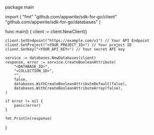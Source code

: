 package main

import (
    "fmt"
    "github.com/appwrite/sdk-for-go/client"
    "github.com/appwrite/sdk-for-go/databases"
)

func main() {
    client := client.NewClient()

    client.SetEndpoint("https://example.com/v1") // Your API Endpoint
    client.SetProject("<YOUR_PROJECT_ID>") // Your project ID
    client.SetKey("<YOUR_API_KEY>") // Your secret API key

    service := databases.NewDatabases(client)
    response, error := service.CreateBooleanAttribute(
        "<DATABASE_ID>",
        "<COLLECTION_ID>",
        "",
        false,
        databases.WithCreateBooleanAttributeDefault(false),
        databases.WithCreateBooleanAttributeArray(false),
    )

    if error != nil {
        panic(error)
    }

    fmt.Println(response)
}
